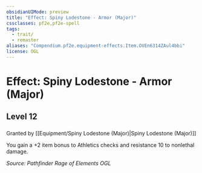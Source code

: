 ```yaml
---
obsidianUIMode: preview
title: "Effect: Spiny Lodestone - Armor (Major)"
cssclasses: pf2e,pf2e-spell
tags:
  - trait/
  - remaster
aliases: "Compendium.pf2e.equipment-effects.Item.OVEn6314ZAul4bbi"
license: OGL
---
```

# Effect: Spiny Lodestone - Armor (Major)
## Level 12
### 






Granted by [[Equipment/Spiny Lodestone (Major)|Spiny Lodestone (Major)]]

You gain a +2 item bonus to Athletics checks and resistance 10 to nonlethal damage.

*Source: Pathfinder Rage of Elements*
*OGL*